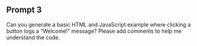 ## Prompt 3
Can you generate a basic HTML and JavaScript example where clicking a button logs a “Welcome!” message?  Please add comments to help me understand the code.